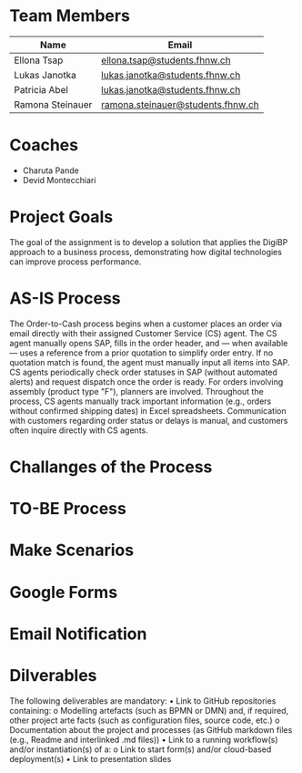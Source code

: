 # Team Members

| Name                    | Email                                        |
|-------------------------|----------------------------------------------|
| Ellona Tsap             | ellona.tsap@students.fhnw.ch                 |
| Lukas Janotka           | lukas.janotka@students.fhnw.ch               |
| Patricia Abel           | lukas.janotka@students.fhnw.ch               |
| Ramona Steinauer        | ramona.steinauer@students.fhnw.ch	           |

# Coaches

- Charuta Pande 
- Devid Montecchiari

# Project Goals

The goal of the assignment is to develop a solution that applies the DigiBP approach to a business process, demonstrating how digital technologies can improve process performance. 

# AS-IS Process

The Order-to-Cash process begins when a customer places an order via email directly with their assigned Customer Service (CS) agent. The CS agent manually opens SAP, fills in the order header, and — when available — uses a reference from a prior quotation to simplify order entry. If no quotation match is found, the agent must manually input all items into SAP. CS agents periodically check order statuses in SAP (without automated alerts) and request dispatch once the order is ready. For orders involving assembly (product type "F"), planners are involved. Throughout the process, CS agents manually track important information (e.g., orders without confirmed shipping dates) in Excel spreadsheets. Communication with customers regarding order status or delays is manual, and customers often inquire directly with CS agents.

# Challanges of the Process

# TO-BE Process

# Make Scenarios

# Google Forms

# Email Notification

# Dilverables
The following deliverables are mandatory: 
  • Link to GitHub repositories containing: 
    o Modelling artefacts (such as BPMN or DMN) and, if required, other project arte
      facts (such as configuration files, source code, etc.) 
    o Documentation about the project and processes (as GitHub markdown files (e.g., 
      Readme and interlinked .md files)) 
• Link to a running workflow(s) and/or instantiation(s) of a: 
    o Link to start form(s) and/or cloud-based deployment(s) 
• Link to presentation slides
